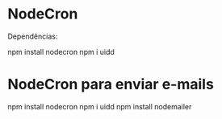 # NodeCron

Dependências:

npm install nodecron
npm i uidd

# NodeCron para enviar e-mails
npm install nodecron
npm i uidd
npm install nodemailer


